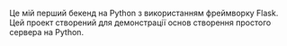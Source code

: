 Це мій перший бекенд на Python з використанням фреймворку Flask. 
Цей проект створений для демонстрації основ створення простого сервера на Python.
